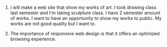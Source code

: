 1. I will make a web site that show my works of art. I took drawing class last semester and
I'm taking sculpture class. I have 2 semester amount of works. I want to have an opportunity to show my works to public.
My works are not good quality but I want to.

2. The importance of responsive web design is that it offers an optimized browsing experience.
